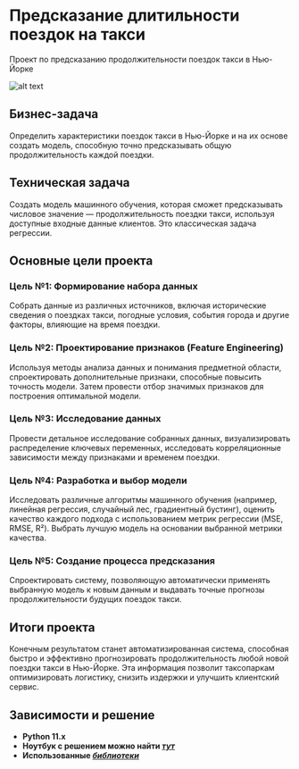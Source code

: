 # Предсказание длитильности поездок на такси
Проект по предсказанию продолжительности поездок такси в Нью-Йорке

![alt text](img/image.png)

## Бизнес-задача
Определить характеристики поездок такси в Нью-Йорке и на их основе создать модель, способную точно предсказывать общую продолжительность каждой поездки.

## Техническая задача
Создать модель машинного обучения, которая сможет предсказывать числовое значение — продолжительность поездки такси, используя доступные входные данные клиентов. Это классическая задача регрессии.

## Основные цели проекта

### Цель №1: Формирование набора данных
Собрать данные из различных источников, включая исторические сведения о поездках такси, погодные условия, события города и другие факторы, влияющие на время поездки.

### Цель №2: Проектирование признаков (Feature Engineering)
Используя методы анализа данных и понимания предметной области, спроектировать дополнительные признаки, способные повысить точность модели. Затем провести отбор значимых признаков для построения оптимальной модели.

### Цель №3: Исследование данных
Провести детальное исследование собранных данных, визуализировать распределение ключевых переменных, исследовать корреляционные зависимости между признаками и временем поездки.

### Цель №4: Разработка и выбор модели
Исследовать различные алгоритмы машинного обучения (например, линейная регрессия, случайный лес, градиентный бустинг), оценить качество каждого подхода с использованием метрик регрессии (MSE, RMSE, R²). Выбрать лучшую модель на основании выбранной метрики качества.

### Цель №5: Создание процесса предсказания
Спроектировать систему, позволяющую автоматически применять выбранную модель к новым данным и выдавать точные прогнозы продолжительности будущих поездок такси.

## Итоги проекта
Конечным результатом станет автоматизированная система, способная быстро и эффективно прогнозировать продолжительность любой новой поездки такси в Нью-Йорке. Эта информация позволит таксопаркам оптимизировать логистику, снизить издержки и улучшить клиентский сервис.


## Зависимости и решение

* **Python 11.x**
* **Ноутбук с решением можно найти *[тут](https://github.com/esta1d/predicting_taxi_ride_duration/blob/main/taxi.ipynb)***
* **Использованные *[библиотеки](https://github.com/esta1d/predicting_taxi_ride_duration/blob/main/requirements.txt)***

##